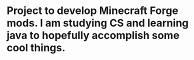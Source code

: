 # Project to develop Minecraft Forge mods. I am studying CS and learning java to hopefully accomplish some cool things. 

